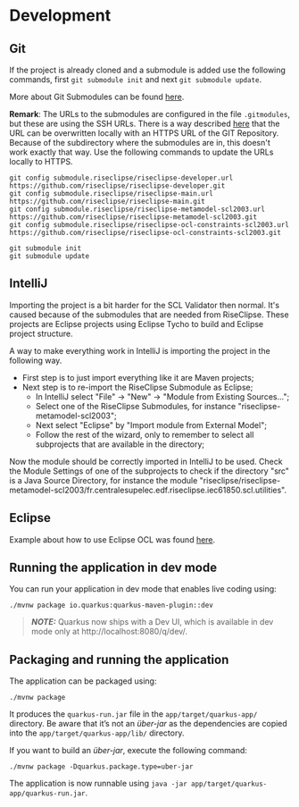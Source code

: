 <!--
SPDX-FileCopyrightText: 2022 Alliander N.V.

SPDX-License-Identifier: Apache-2.0
-->

# Development

## Git

If the project is already cloned and a submodule is added use the following commands, first `git submodule init` and
next `git submodule update`.

More about Git Submodules can be found [here](https://git-scm.com/book/en/v2/Git-Tools-Submodules).

**Remark**: The URLs to the submodules are configured in the file `.gitmodules`, but these are using the SSH URLs. There
is a way described [here](https://git-scm.com/book/en/v2/Git-Tools-Submodules) that the URL can be overwritten locally
with an HTTPS URL of the GIT Repository. Because of the subdirectory where the submodules are in, this doesn't work
exactly that way. Use the following commands to update the URLs locally to HTTPS.

```
git config submodule.riseclipse/riseclipse-developer.url https://github.com/riseclipse/riseclipse-developer.git
git config submodule.riseclipse/riseclipse-main.url https://github.com/riseclipse/riseclipse-main.git
git config submodule.riseclipse/riseclipse-metamodel-scl2003.url https://github.com/riseclipse/riseclipse-metamodel-scl2003.git
git config submodule.riseclipse/riseclipse-ocl-constraints-scl2003.url https://github.com/riseclipse/riseclipse-ocl-constraints-scl2003.git

git submodule init
git submodule update
```

## IntelliJ

Importing the project is a bit harder for the SCL Validator then normal. It's caused because of the submodules that are
needed from RiseClipse. These projects are Eclipse projects using Eclipse Tycho to build and Eclipse project structure.

A way to make everything work in IntelliJ is importing the project in the following way.

- First step is to just import everything like it are Maven projects;
- Next step is to re-import the RiseClipse Submodule as Eclipse;
    - In IntelliJ select "File" -> "New" -> "Module from Existing Sources...";
    - Select one of the RiseClipse Submodules, for instance "riseclipse-metamodel-scl2003";
    - Next select "Eclipse" by "Import module from External Model";
    - Follow the rest of the wizard, only to remember to select all subprojects that are available in the directory;

Now the module should be correctly imported in IntelliJ to be used. Check the Module Settings of one of the subprojects
to check if the directory "src" is a Java Source Directory, for instance the module
"riseclipse/riseclipse-metamodel-scl2003/fr.centralesupelec.edf.riseclipse.iec61850.scl.utilities".

## Eclipse

Example about how to use Eclipse OCL was found
[here](https://help.eclipse.org/latest/index.jsp?topic=%2Forg.eclipse.ocl.doc%2Fhelp%2FPivotStandalone.html).

## Running the application in dev mode

You can run your application in dev mode that enables live coding using:

```shell script
./mvnw package io.quarkus:quarkus-maven-plugin::dev
```

> **_NOTE:_**  Quarkus now ships with a Dev UI, which is available in dev mode only at http://localhost:8080/q/dev/.

## Packaging and running the application

The application can be packaged using:

```shell script
./mvnw package
```

It produces the `quarkus-run.jar` file in the `app/target/quarkus-app/` directory. Be aware that it’s not an _über-jar_
as the dependencies are copied into the `app/target/quarkus-app/lib/` directory.

If you want to build an _über-jar_, execute the following command:

```shell script
./mvnw package -Dquarkus.package.type=uber-jar
```

The application is now runnable using `java -jar app/target/quarkus-app/quarkus-run.jar`.

